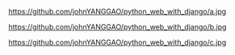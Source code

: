 
https://github.com/johnYANGGAO/python_web_with_django/a.jpg

https://github.com/johnYANGGAO/python_web_with_django/b.jpg


https://github.com/johnYANGGAO/python_web_with_django/c.jpg
